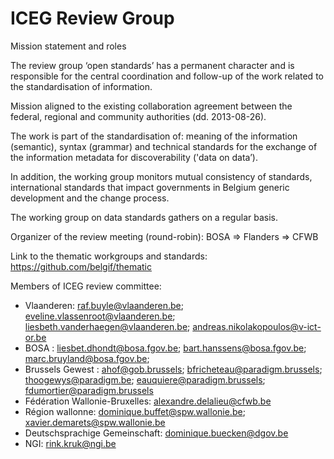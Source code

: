 # ICEG Review Group
Mission statement and roles

The review group ‘open standards’ has a permanent character and is responsible for the central coordination and follow-up of the work related to the standardisation of information.

Mission aligned to the existing collaboration agreement between the federal, regional and community authorities (dd. 2013-08-26).

The work is part of the standardisation of: 
meaning of the information (semantic), 
syntax (grammar) and technical standards for the exchange of the information 
metadata for discoverability ('data on data’). 

In addition, the working group monitors
mutual consistency of standards, 
international standards that impact governments in Belgium 
generic development and the change process. 

The working group on data standards gathers on a regular basis.

Organizer of the review meeting (round-robin): BOSA => Flanders => CFWB

Link to the thematic workgroups and standards: https://github.com/belgif/thematic


Members of ICEG review committee:
- Vlaanderen: raf.buyle@vlaanderen.be; eveline.vlassenroot@vlaanderen.be; liesbeth.vanderhaegen@vlaanderen.be; andreas.nikolakopoulos@v-ict-or.be
- BOSA : liesbet.dhondt@bosa.fgov.be; bart.hanssens@bosa.fgov.be; marc.bruyland@bosa.fgov.be; 
- Brussels Gewest : ahof@gob.brussels; bfricheteau@paradigm.brussels; thoogewys@paradigm.be; eauquiere@paradigm.brussels; fdumortier@paradigm.brussels
- Fédération Wallonie-Bruxelles: alexandre.delalieu@cfwb.be
- Région wallonne: dominique.buffet@spw.wallonie.be; xavier.demarets@spw.wallonie.be
- Deutschsprachige Gemeinschaft: dominique.buecken@dgov.be
- NGI: rink.kruk@ngi.be
